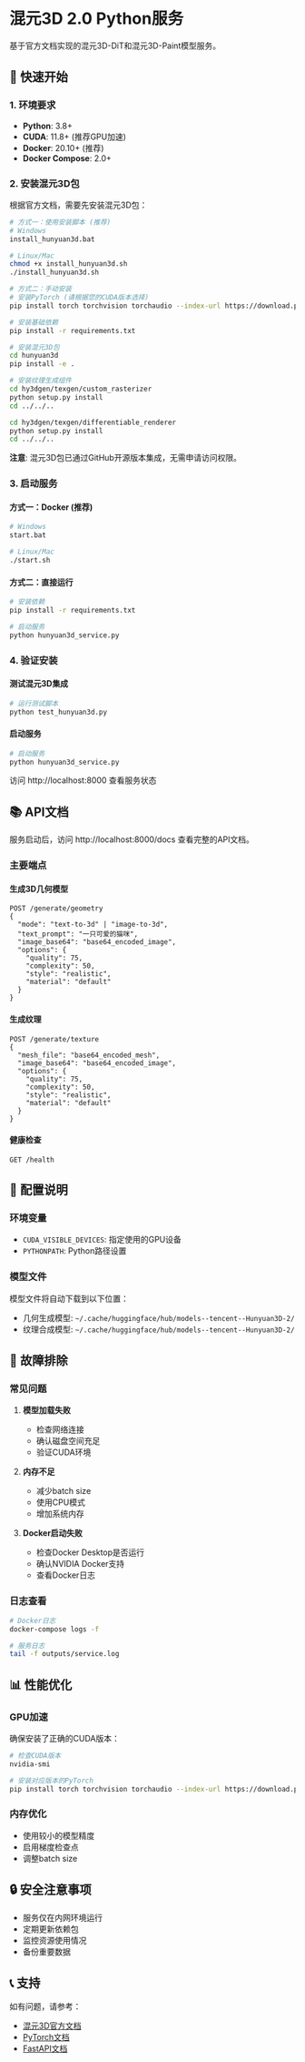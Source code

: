# 混元3D 2.0 Python服务

基于官方文档实现的混元3D-DiT和混元3D-Paint模型服务。

## 🚀 快速开始

### 1. 环境要求

- **Python**: 3.8+
- **CUDA**: 11.8+ (推荐GPU加速)
- **Docker**: 20.10+ (推荐)
- **Docker Compose**: 2.0+

### 2. 安装混元3D包

根据官方文档，需要先安装混元3D包：

```bash
# 方式一：使用安装脚本 (推荐)
# Windows
install_hunyuan3d.bat

# Linux/Mac
chmod +x install_hunyuan3d.sh
./install_hunyuan3d.sh

# 方式二：手动安装
# 安装PyTorch (请根据您的CUDA版本选择)
pip install torch torchvision torchaudio --index-url https://download.pytorch.org/whl/cu118

# 安装基础依赖
pip install -r requirements.txt

# 安装混元3D包
cd hunyuan3d
pip install -e .

# 安装纹理生成组件
cd hy3dgen/texgen/custom_rasterizer
python setup.py install
cd ../../..

cd hy3dgen/texgen/differentiable_renderer
python setup.py install
cd ../../..
```

**注意**: 混元3D包已通过GitHub开源版本集成，无需申请访问权限。

### 3. 启动服务

#### 方式一：Docker (推荐)

```bash
# Windows
start.bat

# Linux/Mac
./start.sh
```

#### 方式二：直接运行

```bash
# 安装依赖
pip install -r requirements.txt

# 启动服务
python hunyuan3d_service.py
```

### 4. 验证安装

#### 测试混元3D集成
```bash
# 运行测试脚本
python test_hunyuan3d.py
```

#### 启动服务
```bash
# 启动服务
python hunyuan3d_service.py
```

访问 http://localhost:8000 查看服务状态

## 📚 API文档

服务启动后，访问 http://localhost:8000/docs 查看完整的API文档。

### 主要端点

#### 生成3D几何模型
```
POST /generate/geometry
{
  "mode": "text-to-3d" | "image-to-3d",
  "text_prompt": "一只可爱的猫咪",
  "image_base64": "base64_encoded_image",
  "options": {
    "quality": 75,
    "complexity": 50,
    "style": "realistic",
    "material": "default"
  }
}
```

#### 生成纹理
```
POST /generate/texture
{
  "mesh_file": "base64_encoded_mesh",
  "image_base64": "base64_encoded_image",
  "options": {
    "quality": 75,
    "complexity": 50,
    "style": "realistic",
    "material": "default"
  }
}
```

#### 健康检查
```
GET /health
```

## 🔧 配置说明

### 环境变量

- `CUDA_VISIBLE_DEVICES`: 指定使用的GPU设备
- `PYTHONPATH`: Python路径设置

### 模型文件

模型文件将自动下载到以下位置：
- 几何生成模型: `~/.cache/huggingface/hub/models--tencent--Hunyuan3D-2/`
- 纹理合成模型: `~/.cache/huggingface/hub/models--tencent--Hunyuan3D-2/`

## 🐛 故障排除

### 常见问题

1. **模型加载失败**
   - 检查网络连接
   - 确认磁盘空间充足
   - 验证CUDA环境

2. **内存不足**
   - 减少batch size
   - 使用CPU模式
   - 增加系统内存

3. **Docker启动失败**
   - 检查Docker Desktop是否运行
   - 确认NVIDIA Docker支持
   - 查看Docker日志

### 日志查看

```bash
# Docker日志
docker-compose logs -f

# 服务日志
tail -f outputs/service.log
```

## 📊 性能优化

### GPU加速

确保安装了正确的CUDA版本：

```bash
# 检查CUDA版本
nvidia-smi

# 安装对应版本的PyTorch
pip install torch torchvision torchaudio --index-url https://download.pytorch.org/whl/cu118
```

### 内存优化

- 使用较小的模型精度
- 启用梯度检查点
- 调整batch size

## 🔒 安全注意事项

- 服务仅在内网环境运行
- 定期更新依赖包
- 监控资源使用情况
- 备份重要数据

## 📞 支持

如有问题，请参考：
- [混元3D官方文档](https://github.com/tencent/Hunyuan3D)
- [PyTorch文档](https://pytorch.org/docs/)
- [FastAPI文档](https://fastapi.tiangolo.com/)

